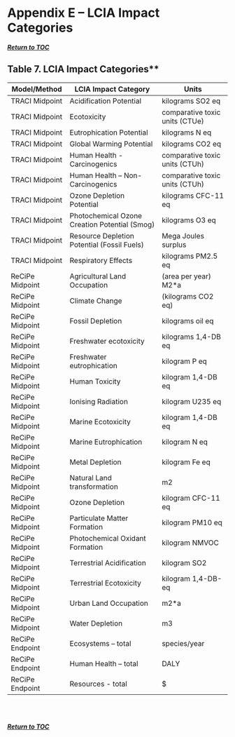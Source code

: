 # Appendix E – LCIA Impact Categories

[**_Return to TOC_**](./toc.md)
<br>



## Table 7. LCIA Impact Categories**

| Model/Method | LCIA Impact Category | Units |
| --- | --- | --- |
|TRACI Midpoint | Acidification Potential | kilograms SO2 eq |
|TRACI Midpoint | Ecotoxicity | comparative toxic units (CTUe) |
|TRACI Midpoint | Eutrophication Potential | kilograms N eq |
|TRACI Midpoint | Global Warming Potential | kilograms CO2 eq |
|TRACI Midpoint | Human Health - Carcinogenics | comparative toxic units (CTUh) |
|TRACI Midpoint | Human Health – Non-Carcinogenics | comparative toxic units (CTUh) |
|TRACI Midpoint | Ozone Depletion Potential | kilograms CFC-11 eq |
|TRACI Midpoint | Photochemical Ozone Creation Potential (Smog) | kilograms O3 eq |
|TRACI Midpoint | Resource Depletion Potential (Fossil Fuels) | Mega Joules surplus |
|TRACI Midpoint | Respiratory Effects | kilograms PM2.5 eq |
|ReCiPe Midpoint | Agricultural Land Occupation | (area per year) M2\*a |
|ReCiPe Midpoint | Climate Change | (kilograms CO2 eq) |
|ReCiPe Midpoint | Fossil Depletion | kilograms oil eq |
|ReCiPe Midpoint | Freshwater ecotoxicity | kilograms 1,4-DB eq |
|ReCiPe Midpoint | Freshwater eutrophication | kilogram P eq |
|ReCiPe Midpoint | Human Toxicity | kilogram 1,4-DB eq |
|ReCiPe Midpoint | Ionising Radiation | kilogram U235 eq |
|ReCiPe Midpoint | Marine Ecotoxicity | kilogram 1,4-DB eq |
|ReCiPe Midpoint | Marine Eutrophication | kilogram N eq |
|ReCiPe Midpoint | Metal Depletion | kilogram Fe eq |
|ReCiPe Midpoint | Natural Land transformation | m2 |
|ReCiPe Midpoint | Ozone Depletion | kilogram CFC-11 eq |
|ReCiPe Midpoint | Particulate Matter Formation | kilogram PM10 eq |
|ReCiPe Midpoint | Photochemical Oxidant Formation | kilogram NMVOC |
|ReCiPe Midpoint | Terrestrial Acidification | kilogram SO2 |
|ReCiPe Midpoint | Terrestrial Ecotoxicity | kilogram 1,4-DB-eq |
|ReCiPe Midpoint | Urban Land Occupation | m2\*a |
|ReCiPe Midpoint | Water Depletion | m3 |
|ReCiPe Endpoint | Ecosystems – total | species/year |
|ReCiPe Endpoint| Human Health – total | DALY |
|ReCiPe Endpoint| Resources - total | $ |
<br>
<br>


[**_Return to TOC_**](./toc.md)
